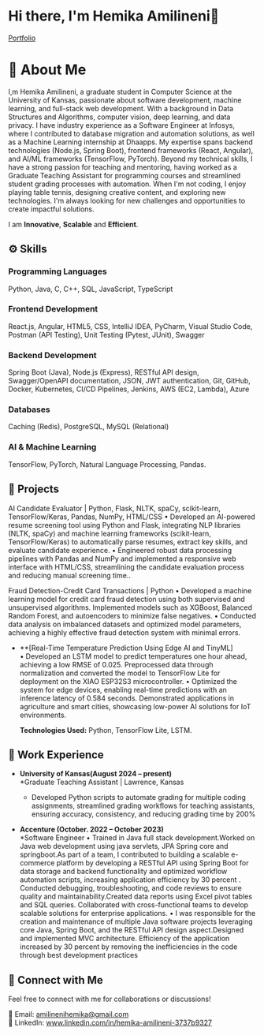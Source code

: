 # Hi there, I'm Hemika Amilineni🚀

[Portfolio](https://manojreddy-2k.github.io/Manoj_portfolio/about)

# 📜 About Me
I,m Hemika Amilineni, a graduate student in Computer Science at the University of Kansas, passionate about software development, machine learning, and full-stack web development. With a background in Data Structures and Algorithms, computer vision, deep learning, and data privacy. I have industry experience as a Software Engineer at Infosys, where I contributed to database migration and automation solutions, as well as a Machine Learning internship at Dhaapps. My expertise spans backend technologies (Node.js, Spring Boot), frontend frameworks (React, Angular), and AI/ML frameworks (TensorFlow, PyTorch). Beyond my technical skills, I have a strong passion for teaching and mentoring, having worked as a Graduate Teaching Assistant for programming courses and streamlined student grading processes with automation. When I'm not coding, I enjoy playing table tennis, designing creative content, and exploring new technologies. I'm always looking for new challenges and opportunities to create impactful solutions.

I am **Innovative**, **Scalable**  and **Efficient**. 

## ⚙️ Skills
### Programming Languages
Python, Java, C, C++, SQL, JavaScript, TypeScript

### Frontend Development
React.js, Angular, HTML5, CSS, IntelliJ IDEA, PyCharm, Visual Studio Code, Postman (API Testing), Unit Testing (Pytest, JUnit), Swagger

### Backend Development
Spring Boot (Java), Node.js (Express), RESTful API design, Swagger/OpenAPI documentation, JSON, JWT authentication, Git, GitHub, Docker, Kubernetes, CI/CD Pipelines, Jenkins, AWS (EC2, Lambda), Azure

### Databases
Caching (Redis), PostgreSQL, MySQL (Relational)

### AI & Machine Learning
TensorFlow, PyTorch, Natural Language Processing, Pandas.
  

## 🚀 Projects



 AI Candidate Evaluator | Python, Flask, NLTK, spaCy, scikit-learn, TensorFlow/Keras, Pandas, NumPy, HTML/CSS
 • Developed an AI-powered resume screening tool using Python and Flask, integrating NLP libraries (NLTK, spaCy) and
 machine learning frameworks (scikit-learn, TensorFlow/Keras) to automatically parse resumes, extract key skills, and
 evaluate candidate experience.
 • Engineered robust data processing pipelines with Pandas and NumPy and implemented a responsive web interface with
 HTML/CSS, streamlining the candidate evaluation process and reducing manual screening time..

Fraud Detection-Credit Card Transactions | Python
 • Developed a machine learning model for credit card fraud detection using both supervised and unsupervised algorithms.
 Implemented models such as XGBoost, Balanced Random Forest, and autoencoders to minimize false negatives.
 • Conducted data analysis on imbalanced datasets and optimized model parameters, achieving a highly effective fraud
 detection system with minimal errors.

- **[Real-Time Temperature Prediction Using Edge AI and TinyML]  
• Developed an LSTM model to predict temperatures one hour ahead, achieving a low RMSE of 0.025. Preprocessed data through
normalization and converted the model to TensorFlow Lite for deployment on the XIAO ESP32S3 microcontroller.
• Optimized the system for edge devices, enabling real-time predictions with an inference latency of 0.584 seconds. Demonstrated
applications in agriculture and smart cities, showcasing low-power AI solutions for IoT environments.
  
  **Technologies Used:** Python, TensorFlow Lite, LSTM.


## 💼 Work Experience

- **University of Kansas(August 2024 – present)**  
  *Graduate Teaching Assistant | Lawrence, Kansas 
  - Developed Python scripts to automate grading for multiple coding assignments, streamlined grading workflows for teaching
assistants, ensuring accuracy, consistency, and reducing grading time by 200%

- **Accenture (October. 2022 – October 2023)**  
  *Software Engineer 
   • Trained in Java full stack development.Worked on Java web development using java servlets, JPA Spring core and
 springboot.As part of a team, I contributed to building a scalable e-commerce platform by developing a RESTful API
 using Spring Boot for data storage and backend functionality and optimized workflow automation scripts, increasing
 application efficiency by 30 percent . Conducted debugging, troubleshooting, and code reviews to ensure quality and
 maintainability.Created data reports using Excel pivot tables and SQL queries. Collaborated with cross-functional teams
 to develop scalable solutions for enterprise applications.
 • I was responsible for the creation and maintenance of multiple Java software projects leveraging core Java, Spring Boot,
 and the RESTful API design aspect.Designed and implemented MVC architecture. Efficiency of the application increased
 by 30 percent by removing the inefficiencies in the code through best development practices



## 📩 Connect with Me
Feel free to connect with me for collaborations or discussions!

📧 Email: [amilinenihemika@gmail.com](mailto:amilinenihemika@gmail.com)  
🔗 LinkedIn: www.linkedin.com/in/hemika-amilineni-3737b9327


